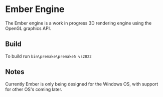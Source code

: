 # Ember Engine
 The Ember engine is a work in progress 3D rendering engine using the OpenGL graphics API.

 ## Build
 To build run ```bin\premake\premake5 vs2022```

 ## Notes
 Currently Ember is only being designed for the Windows OS, with support for other OS's coming later.